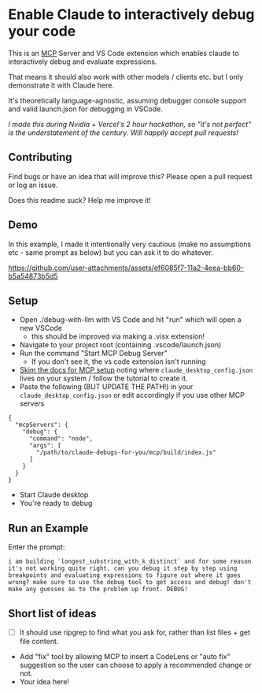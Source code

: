 # Enable Claude to interactively debug your code

This is an [MCP](https://docs.anthropic.com/en/docs/build-with-claude/mcp) Server and VS Code extension which enables claude to interactively debug and evaluate expressions.

That means it should also work with other models / clients etc. but I only demonstrate it with Claude here.

It's theoretically language-agnostic, assuming debugger console support and valid launch.json for debugging in VSCode.

_I made this during Nvidia + Vercel's 2 hour hackathon, so "it's not perfect" is the understatement of the century. Will happily accept pull requests!_

## Contributing

Find bugs or have an idea that will improve this? Please open a pull request or log an issue.

Does this readme suck? Help me improve it!

## Demo

In this example, I made it intentionally very cautious (make no assumptions etc - same prompt as below) but you can ask it to do whatever.

https://github.com/user-attachments/assets/ef6085f7-11a2-4eea-bb60-b5a54873b5d5

## Setup

- Open ./debug-with-llm with VS Code and hit "run" which will open a new VSCode
    - this should be improved via making a .visx extension!
- Navigate to your project root (containing .vscode/launch.json)
- Run the command "Start MCP Debug Server"
    - If you don't see it, the vs code extension isn't running
- [Skim the docs for MCP setup](https://modelcontextprotocol.io/quickstart/user) noting where `claude_desktop_config.json` lives on your system / follow the tutorial to create it.
- Paste the following (BUT UPDATE THE PATH!) in your `claude_desktop_config.json` or edit accordingly if you use other MCP servers

```
{
  "mcpServers": {
    "debug": {
      "command": "node",
      "args": [
        "/path/to/claude-debugs-for-you/mcp/build/index.js"
      ]
    }
  }
}
```

- Start Claude desktop
- You're ready to debug


## Run an Example

Enter the prompt:

```
i am building `longest_substring_with_k_distinct` and for some reason it's not working quite right. can you debug it step by step using breakpoints and evaluating expressions to figure out where it goes wrong? make sure to use the debug tool to get access and debug! don't make any guesses as to the problem up front. DEBUG!
```


## Short list of ideas

- [ ] It should use ripgrep to find what you ask for, rather than list files + get file content.
- Add "fix" tool by allowing MCP to insert a CodeLens or "auto fix" suggestion so the user can choose to apply a recommended change or not.
- Your idea here!

